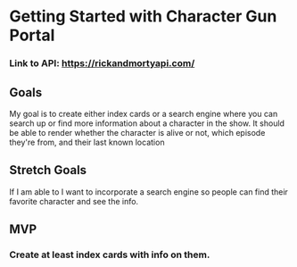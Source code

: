 # Getting Started with Character Gun Portal

### Link to API: https://rickandmortyapi.com/

## Goals
My goal is to create either index cards or a search engine where you can search up or find more information about a character in the show. 
It should be able to render whether the character is alive or not, which episode they're from, and their last known location

## Stretch Goals
If I am able to I want to incorporate a search engine so people can find their favorite character and see the info.

## MVP

### Create at least index cards with info on them.